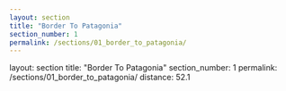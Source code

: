 ```yaml
---
layout: section
title: "Border To Patagonia"
section_number: 1
permalink: /sections/01_border_to_patagonia/
---
```


layout: section
title: "Border To Patagonia"
section_number: 1
permalink: /sections/01_border_to_patagonia/
distance: 52.1

